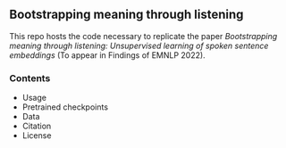 ## Bootstrapping meaning through listening   
This repo hosts the code necessary to replicate the paper *Bootstrapping meaning through listening: Unsupervised learning of spoken sentence embeddings* (To appear in Findings of EMNLP 2022). 


### Contents  
- Usage
- Pretrained checkpoints
- Data
- Citation
- License
